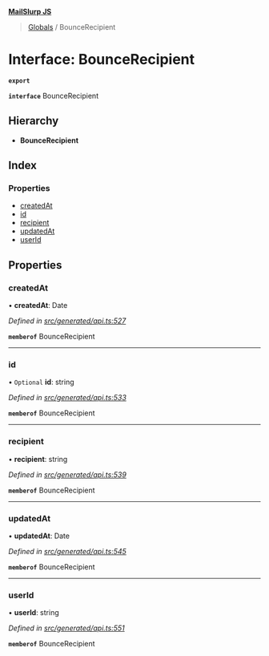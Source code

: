 **[MailSlurp JS](../README.md)**

> [Globals](../README.md) / BounceRecipient

# Interface: BounceRecipient

**`export`** 

**`interface`** BounceRecipient

## Hierarchy

* **BounceRecipient**

## Index

### Properties

* [createdAt](bouncerecipient.md#createdat)
* [id](bouncerecipient.md#id)
* [recipient](bouncerecipient.md#recipient)
* [updatedAt](bouncerecipient.md#updatedat)
* [userId](bouncerecipient.md#userid)

## Properties

### createdAt

•  **createdAt**: Date

*Defined in [src/generated/api.ts:527](https://github.com/mailslurp/mailslurp-client/blob/3871a9e/src/generated/api.ts#L527)*

**`memberof`** BounceRecipient

___

### id

• `Optional` **id**: string

*Defined in [src/generated/api.ts:533](https://github.com/mailslurp/mailslurp-client/blob/3871a9e/src/generated/api.ts#L533)*

**`memberof`** BounceRecipient

___

### recipient

•  **recipient**: string

*Defined in [src/generated/api.ts:539](https://github.com/mailslurp/mailslurp-client/blob/3871a9e/src/generated/api.ts#L539)*

**`memberof`** BounceRecipient

___

### updatedAt

•  **updatedAt**: Date

*Defined in [src/generated/api.ts:545](https://github.com/mailslurp/mailslurp-client/blob/3871a9e/src/generated/api.ts#L545)*

**`memberof`** BounceRecipient

___

### userId

•  **userId**: string

*Defined in [src/generated/api.ts:551](https://github.com/mailslurp/mailslurp-client/blob/3871a9e/src/generated/api.ts#L551)*

**`memberof`** BounceRecipient
